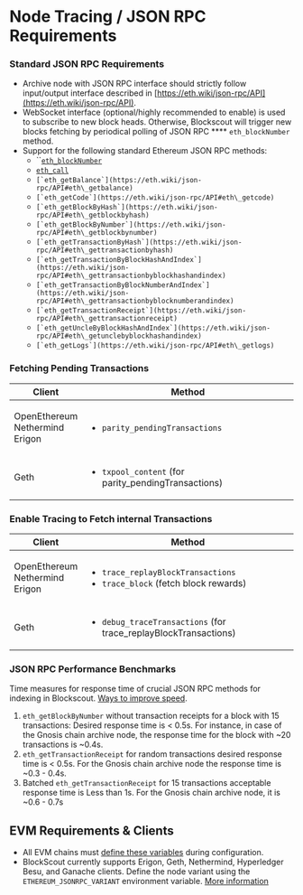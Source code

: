 # Node Tracing / JSON RPC Requirements

### Standard JSON RPC Requirements

* Archive node with JSON RPC interface should strictly follow input/output interface described in [https://eth.wiki/json-rpc/API](https://eth.wiki/json-rpc/API).
* WebSocket interface (optional/highly recommended to enable) is used to subscribe to new block heads. Otherwise, Blockscout will trigger new blocks fetching by periodical polling of JSON RPC **** `eth_blockNumber` method.
* Support for the following standard Ethereum JSON RPC methods:&#x20;
  * ``[`eth_blockNumber`](https://eth.wiki/json-rpc/API#eth\_blocknumber)
  * [ `eth_call`](https://eth.wiki/json-rpc/API#eth\_call)
  * ``[`eth_getBalance`](https://eth.wiki/json-rpc/API#eth\_getbalance)``
  * ``[`eth_getCode`](https://eth.wiki/json-rpc/API#eth\_getcode)``
  * ``[`eth_getBlockByHash`](https://eth.wiki/json-rpc/API#eth\_getblockbyhash)``
  * ``[`eth_getBlockByNumber`](https://eth.wiki/json-rpc/API#eth\_getblockbynumber)``
  * ``[`eth_getTransactionByHash`](https://eth.wiki/json-rpc/API#eth\_gettransactionbyhash)``
  * ``[`eth_getTransactionByBlockHashAndIndex`](https://eth.wiki/json-rpc/API#eth\_gettransactionbyblockhashandindex)``
  * ``[`eth_getTransactionByBlockNumberAndIndex`](https://eth.wiki/json-rpc/API#eth\_gettransactionbyblocknumberandindex)``
  * ``[`eth_getTransactionReceipt`](https://eth.wiki/json-rpc/API#eth\_gettransactionreceipt)``
  * ``[`eth_getUncleByBlockHashAndIndex`](https://eth.wiki/json-rpc/API#eth\_getunclebyblockhashandindex)``
  * ``[`eth_getLogs`](https://eth.wiki/json-rpc/API#eth\_getlogs)``

### **Fetching Pending Transactions**

| Client                            | Method                                                                         |
| --------------------------------- | ------------------------------------------------------------------------------ |
| <p>OpenEthereum<br>Nethermind<br>Erigon</p> | <ul><li><code>parity_pendingTransactions</code></li></ul>                      |
| Geth                              | <ul><li><code>txpool_content</code> (for parity_pendingTransactions)</li></ul> |

### Enable Tracing to Fetch internal Transactions

| Client                            | Method                                                                                                              |
| --------------------------------- | ------------------------------------------------------------------------------------------------------------------- |
| <p>OpenEthereum<br>Nethermind<br>Erigon</p> | <ul><li><code>trace_replayBlockTransactions</code></li><li><code>trace_block</code> (fetch block rewards)</li></ul> |
| Geth                              | <ul><li><code>debug_traceTransactions</code>  (for trace_replayBlockTransactions)</li></ul>                         |

### JSON RPC Performance Benchmarks

Time measures for response time of crucial JSON RPC methods for indexing in Blockscout. [Ways to improve speed](../developer-faqs/how-do-i-speed-up-my-hosted-blockscout-instance.md).

1. `eth_getBlockByNumber` without transaction receipts for a block with 15 transactions:  Desired response time is < 0.5s. For instance, in case of the Gnosis chain archive node, the response time for the block with \~20 transactions is \~0.4s.
2. `eth_getTransactionReceipt` for random transactions desired response time is < 0.5s. For the Gnosis chain archive node the response time is \~0.3 - 0.4s.
3. Batched `eth_getTransactionReceipt` for 15 transactions acceptable response time is Less than 1s. For the Gnosis chain archive node, it is \~0.6 - 0.7s

## EVM Requirements & Clients

* All EVM chains must [define these variables](deployment-differences-between-chains.md) during configuration.&#x20;
* BlockScout currently supports Erigon, Geth, Nethermind, Hyperledger Besu, and Ganache clients. Define the node variant using the `ETHEREUM_JSONRPC_VARIANT` environment variable. [More information](client-settings.md)
